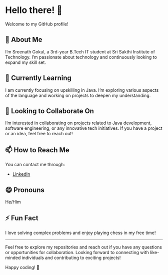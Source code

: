 # Hello there! 👋

Welcome to my GitHub profile!

## 👀 About Me

I’m Sreenath Gokul, a 3rd-year B.Tech IT student at Sri Sakthi Institute of Technology. I’m passionate about technology and continuously looking to expand my skill set.

## 🌱 Currently Learning

I am currently focusing on upskilling in Java. I’m exploring various aspects of the language and working on projects to deepen my understanding.

## 💞️ Looking to Collaborate On

I’m interested in collaborating on projects related to Java development, software engineering, or any innovative tech initiatives. If you have a project or an idea, feel free to reach out!

## 📫 How to Reach Me

You can contact me through:
- [LinkedIn](https://www.linkedin.com/in/sreenath-gokul?lipi=urn%3Ali%3Apage%3Ad_flagship3_profile_view_base%3B1knEehn1Rj6a%2BSlzLha2fQ%3D%3D)

## 😄 Pronouns

He/Him

## ⚡ Fun Fact

I love solving complex problems and enjoy playing chess in my free time!

---

Feel free to explore my repositories and reach out if you have any questions or opportunities for collaboration. Looking forward to connecting with like-minded individuals and contributing to exciting projects!

Happy coding! 🚀
